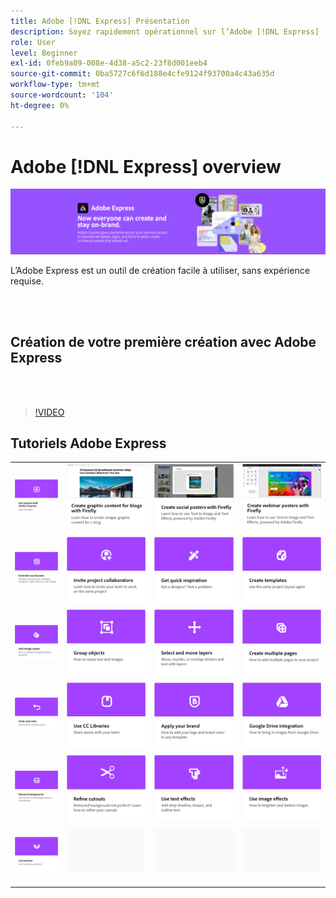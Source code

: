 ```yaml
---
title: Adobe [!DNL Express] Présentation
description: Soyez rapidement opérationnel sur l’Adobe [!DNL Express]
role: User
level: Beginner
exl-id: 0feb9a09-008e-4d38-a5c2-23f8d001eeb4
source-git-commit: 0ba5727c6f6d188e4cfe9124f93700a4c43a635d
workflow-type: tm+mt
source-wordcount: '104'
ht-degree: 0%

---
```


# Adobe [!DNL Express] overview

![Express Hero Image](../assets/Express.png)

L’Adobe Express est un outil de création facile à utiliser, sans expérience requise.

<br> 

## Création de votre première création avec Adobe Express

<br> 

>[!VIDEO](https://video.tv.adobe.com/v/3420225?quality=12&learn=on&hidetitle=true)

## Tutoriels Adobe Express

<table style="table-layout:fixed">
<tr>
   <td>
      <a href="get-started.md">
         <img alt="Prise en main d’Adobe Express" src="assets/get-started.png" />
      </a>
  </td>
  <td>
      <a href="create-blog-graphics.md">
         <img alt="Création d&apos;illustrations de blog avec Firefly" src="assets/blog-graphic.png" />
      </a>
  </td>
  <td>
      <a href="create-social-posters.md">
         <img alt="Création d&apos;affiches via Firefly" src="assets/social-firefly.png" />
      </a>
  </td>
  <td>
      <a href="create-webinar-poster.md">
         <img alt="Création d&apos;affiches de webinaires avec Firefly" src="assets/webinar-poster.png" />
      </a>
  </td>
</tr>
<tr>
 <td>
      <a href="schedule.md">
         <img alt="Programmer les publications sociales" src="assets/schedule.png" />
      </a>
  </td>
 <td>
   <a href="collaborate.md">
      <img alt="Inviter des collaborateurs de projet" src="assets/collaborate.png" />
   </a>
  </td>
 <td>
      <a href="get-inspiration.md">
         <img alt="Trouvez l&apos;inspiration rapidement" src="assets/inspiration.png" />
      </a>
  </td>
  <td>
   <a href="create-templates.md">
      <img alt="Création de modèles" src="assets/templates.png" />
   </a>
  </td>
</tr>
<tr>
<td>
      <a href="add-design-assets.md">
         <img alt="Ajout de ressources de création" src="assets/design-assets.png" />
      </a>
  </td>
 <td>
      <a href="group-objects.md">
         <img alt="Grouper des objets" src="assets/group-objects.png" />
      </a>
  </td>
  <td>
      <a href="layers.md">
         <img alt="Sélection et déplacement de calques" src="assets/layers.png" />
      </a>
  </td>
  <td>
      <a href="multiple-pages.md">
         <img alt="Création de plusieurs pages" src="assets/multiple-pages.png" />
      </a>
  </td>
</tr>
<tr>
   <td>
      <a href="undo-redo.md">
         <img alt="Annulation et rétablissement" src="assets/undo-redo.png" />
      </a>
   </td>
 <td>
      <a href="cc-libraries.md">
         <img alt="Utilisation des bibliothèques CC" src="assets/cc-libraries.png" />
      </a>
  </td>
 <td>
      <a href="brand.md">
         <img alt="Application de votre marque" src="assets/brand.png" />
      </a>
  </td>
  <td>
      <a href="google-drive.md">
         <img alt="Intégration de Google Drive" src="assets/google-drive.png" />
      </a>
  </td>
</tr>
<tr>
  <td>
      <a href="remove-background.md">
         <img alt="Supprimer un arrière-plan" src="assets/background.png" />
      </a>
  </td>
  <td>
      <a href="refine-cutout.md">
         <img alt="Amélioration d’un découpage" src="assets/cutouts.png" />
      </a>
  </td>
  <td>
      <a href="text-effects.md">
         <img alt="Utilisation d’effets de texte" src="assets/text-effects.png" />
      </a>
  </td>
  <td>
      <a href="image-effects.md">
         <img alt="Utilisation d’effets" src="assets/image-effects.png" />
      </a>
  </td>
</tr>
<tr>
   <td>
      <a href="create-curved-text.md">
         <img alt="Création de texte incurvé" src="assets/curved-text.png" />
      </a>
   </td>
   <td>
      <img alt="Espaceur" src="../assets/Gray_thumbnail.png" />
      <div>
      <br>
   </td>
   <td>
      <img alt="Espaceur" src="../assets/Gray_thumbnail.png" />
      <div>
      <br>
   </td>
   <td>
      <img alt="Espaceur" src="../assets/Gray_thumbnail.png" />
      <div>
      <br>
   </td>
</tr>
</table>
